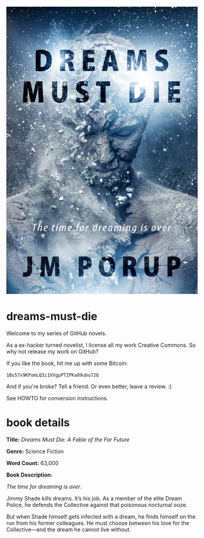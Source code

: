 ![Dreams Must Die cover](dreams-must-die-cover.jpg)

dreams-must-die
===============

Welcome to my series of GitHub novels.

As a ex-hacker turned novelist, I license all my work Creative Commons.
So why not release my work on GitHub?

If you like the book, hit me up with some Bitcoin:

    1Bs57x9KPomLQ3i1VVgpPTZPKa89ubu72Q

And if you're broke? Tell a friend. Or even better, leave a review. :)

See HOWTO for conversion instructions.


book details
============

**Title:** *Dreams Must Die: A Fable of the Far Future*

**Genre:** Science Fiction

**Word Count:** 63,000

**Book Description:**

*The time for dreaming is over.*

Jimmy Shade kills dreams. It’s his job. As a member of the elite 
Dream Police, he defends the Collective against that poisonous 
nocturnal ooze.

But when Shade himself gets infected with a dream, he finds himself
on the run from his former colleagues. He must choose between his love
for the Collective—and the dream he cannot live without. 
